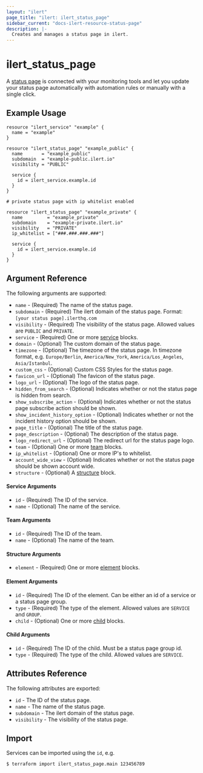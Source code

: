 ```yaml
---
layout: "ilert"
page_title: "ilert: ilert_status_page"
sidebar_current: "docs-ilert-resource-status-page"
description: |-
  Creates and manages a status page in ilert.
---
```


# ilert_status_page

A [status page](https://api.ilert.com/api-docs/#tag/Status-Pages) is connected with your monitoring tools and let you update your status page automatically with automation rules or manually with a single click.

## Example Usage

```hcl
resource "ilert_service" "example" {
  name = "example"
}

resource "ilert_status_page" "example_public" {
  name       = "example_public"
  subdomain  = "example-public.ilert.io"
  visibility = "PUBLIC"

  service {
    id = ilert_service.example.id
  }
}

# private status page with ip whitelist enabled

resource "ilert_status_page" "example_private" {
  name         = "example_private"
  subdomain    = "example-private.ilert.io"
  visibility   = "PRIVATE"
  ip_whitelist = ["###.###.###.###"]

  service {
    id = ilert_service.example.id
  }
}
```

## Argument Reference

The following arguments are supported:

- `name` - (Required) The name of the status page.
- `subdomain` - (Required) The ilert domain of the status page. Format: `[your status page].ilerthq.com`
- `visibility` - (Required) The visibility of the status page. Allowed values are `PUBLIC` and `PRIVATE`.
- `service` - (Required) One or more [service](#service-arguments) blocks.
- `domain` - (Optional) The custom domain of the status page.
- `timezone` - (Optional) The timezone of the status page. In timezone format, e.g. `Europe/Berlin`, `America/New_York`, `America/Los_Angeles`, `Asia/Istanbul`.
- `custom_css` - (Optional) Custom CSS Styles for the status page.
- `favicon_url` - (Optional) The favicon of the status page.
- `logo_url` - (Optional) The logo of the status page.
- `hidden_from_search` - (Optional) Indicates whether or not the status page is hidden from search.
- `show_subscribe_action` - (Optional) Indicates whether or not the status page subscribe action should be shown.
- `show_incident_history_option` - (Optional) Indicates whether or not the incident history option should be shown.
- `page_title` - (Optional) The title of the status page.
- `page_description` - (Optional) The description of the status page.
- `logo_redirect_url` - (Optional) The redirect url for the status page logo.
- `team` - (Optional) One or more [team](#team-arguments) blocks.
- `ip_whitelist` - (Optional) One or more IP's to whitelist.
- `account_wide_view` - (Optional) Indicates whether or not the status page should be shown account wide.
- `structure` - (Optional) A [structure](#structure-arguments) block.

#### Service Arguments

- `id` - (Required) The ID of the service.
- `name` - (Optional) The name of the service.

#### Team Arguments

- `id` - (Required) The ID of the team.
- `name` - (Optional) The name of the team.

#### Structure Arguments

- `element` - (Required) One or more [element](#element-arguments) blocks.

#### Element Arguments

- `id` - (Required) The ID of the element. Can be either an id of a service or a status page group.
- `type` - (Required) The type of the element. Allowed values are `SERVICE` and `GROUP`.
- `child` - (Optional) One or more [child](#child-arguments) blocks.

#### Child Arguments

- `id` - (Required) The ID of the child. Must be a status page group id.
- `type` - (Required) The type of the child. Allowed values are `SERVICE`.

## Attributes Reference

The following attributes are exported:

- `id` - The ID of the status page.
- `name` - The name of the status page.
- `subdomain` - The ilert domain of the status page.
- `visibility` - The visibility of the status page.

## Import

Services can be imported using the `id`, e.g.

```sh
$ terraform import ilert_status_page.main 123456789
```
